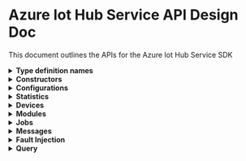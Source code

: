 ﻿# Azure Iot Hub Service API Design Doc
This document outlines the APIs for the Azure Iot Hub Service SDK

<details><summary><b>Type definition names</b></summary>
    
```
Configuration - TwinConfiguration
Module - ModuleIdentity
Device - DeviceIdentity
Twin - TwinData
Interface - PnpInterface
Property - PnpProperty
Reported - PnpReported
Desired - PnpDesired
```
</details>

<details><summary><b>Constructors</b></summary>
    
```csharp

```
</details>

<details><summary><b>Configurations</b></summary>
APIs for managing configurations for devices and modules

```csharp

```
</details>

<details><summary><b>Statistics</b></summary>
APIs for getting statistics about devices and modules, as well as service statistics

```csharp

```
</details>

<details><summary><b>Devices</b></summary>
APIs for managing device identities, device twins, and querying devices

```csharp

```
</details>

<details><summary><b>Modules</b></summary>
APIs for managing module identities, module twins, and querying modules

```csharp

```
</details>

<details><summary><b>Jobs</b></summary>

## Import/Export Jobs APIs

Import and export operations take place in the context of Jobs that enable you to execute bulk service operations against an IoT hub. Exports are long-running jobs that use a customer-supplied blob container to save device identity data read from the identity registry. In addition, imports are long-running jobs that use data in a customer-supplied blob container to write device identity data into the identity registry.

```csharp
public class Jobs
{
    /// <summary>
    /// Creates a job to export device registrations to the container.
    /// </summary>
    /// <param name="outputBlobContainerUri">URI containing SAS token to a blob container. This is used to output the status of the job and the results.</param>
    /// <param name="outputBlobName">The name of the blob that will be created in the provided output blob container. This blob will contain the exported device registry information for the IoT Hub.</param>
    /// <param name="excludeKeys">If false, authorization keys are included in export output.  Keys are exported as null otherwise.</param>
    /// <param name="storageAuthenticationType">Specifies authentication type being used for connecting to storage account.</param>
    /// <param name="cancellationToken">Task cancellation token.</param>
    /// <returns>JobProperties of the newly created job.</returns>
    /// <example>
    /// <code snippet="Snippet:JobsSampleExportDevicesAsync" language="csharp">
    /// </code>
    /// </example>
    public virtual async Task<JobProperties> ExportDevicesAsync(string outputBlobContainerUri, string outputBlobName, bool excludeKeys, JobPropertiesStorageAuthenticationType storageAuthenticationType, CancellationToken cancellationToken = default);

    /// <summary>
    /// Creates a job to import device registrations into the IoT Hub.
    /// </summary>
    /// <param name="importBlobContainerUri">URI containing SAS token to a blob container that contains registry data to sync.</param>
    /// <param name="importBlobName">The blob name to be used when importing from the provided input blob container.</param>
    /// <param name="outputBlobContainerUri">URI containing SAS token to a blob container. This is used to output the status of the job.</param>
    /// <param name="outputBlobName">The name of the blob that will be created in the provided output blob container.</param>
    /// <param name="storageAuthenticationType">Specifies authentication type being used for connecting to storage account.</param>
    /// <param name="cancellationToken">Task cancellation token.</param>
    /// <returns>JobProperties of the newly created job.</returns>
    /// <example>
    /// <code snippet="Snippet:JobsSampleImportDevicesAsync" language="csharp">
    /// </code>
    /// </example>
    public virtual async Task<JobProperties> ImportDevicesAsync(string importBlobContainerUri, string importBlobName, string outputBlobContainerUri, string outputBlobName, JobPropertiesStorageAuthenticationType storageAuthenticationType, CancellationToken cancellationToken = default);

    /// <summary>
    /// List all import and export jobs for the IoT Hub.
    /// </summary>
    /// <param name="cancellationToken">Task cancellation token</param>
    /// <returns>IEnumerable of JobProperties of all jobs for this IoT Hub.</returns>
    /// <example>
    /// <code snippet="Snippet:JobsSampleGetImportExportJobsAsync" language="csharp">
    /// </code>
    /// </example>
    public virtual async Task<IEnumerable<JobProperties>> GetImportExportJobsAsync(CancellationToken cancellationToken);

    /// <summary>
    /// Gets the import or export job with the specified ID.
    /// </summary>
    /// <param name="jobId">Id of the Job object to retrieve</param>
    /// <param name="cancellationToken">Task cancellation token</param>
    /// <returns>JobProperties of the job specified by the provided jobId.</returns>
    /// <example>
    /// <code snippet="Snippet:JobsSampleGetImportExportJobAsync" language="csharp">
    /// </code>
    /// </example>
    public virtual async Task<JobProperties> GetImportExportJobAsync(string jobId, CancellationToken cancellationToken);

    /// <summary>
    /// Cancels/Deletes the job with the specified ID.
    /// </summary>
    /// <param name="jobId">Id of the job to cancel</param>
    /// <param name="cancellationToken">Task cancellation token</param>
    /// <returns>A response object.</returns>
    /// <example>
    /// <code snippet="Snippet:JobsSampleCancelImportExportJobAsync" language="csharp">
    /// </code>
    /// </example>
    public virtual async ValueTask<Response<object>> CancelImportExportJobAsync(string jobId, CancellationToken cancellationToken);

}

```

## Scheduled Jobs
Scheduled jobs execute device twin updates and direct methods against a set of devices at a scheduled time. You can use scheduled jobs to update desired properties, update tags and invoke direct methods.

```csharp
public class Jobs
{
    /// <summary>
    /// Retrieves details of a scheduled job from the IoT Hub.
    /// </summary>
    /// <param name="jobId">Id of the Job to retrieve</param>
    /// <param name="cancellationToken">Task cancellation token</param>
    /// <returns>The matching JobResponse object</returns>
    /// <example>
    /// <code snippet="Snippet:JobsSampleGetScheduledJobJobAsync" language="csharp">
    /// </code>
    /// </example>
    /// <remarks>
    /// See https://docs.microsoft.com/en-us/azure/iot-hub/iot-hub-devguide-jobs for more information.
    /// </remarks>
    public virtual async ValueTask<Response<JobResponse>> GetScheduledJobAsync(string jobId, CancellationToken cancellationToken);

    /// <summary>
    /// Creates a new scheduled job to update twin tags and desired properties on one or multiple devices.
    /// </summary>
    /// <param name="jobId">Unique Job Id for this job</param>
    /// <param name="queryCondition">Query condition to evaluate which devices to run the job on</param>
    /// <param name="twin">Twin object to use for the update</param>
    /// <param name="startTimeUtc">Date time in Utc to start the job</param>
    /// <param name="maxExecutionTimeInSeconds">Max execution time in seconds, i.e., ttl duration the job can run</param>
    /// <param name="cancellationToken">Task cancellation token</param>
    /// <returns>A JobResponse object</returns>
    /// <example>
    /// <code snippet="Snippet:JobsSampleScheduleTwinUpdateJobAsync" language="csharp">
    /// </code>
    /// </example>
    /// <remarks>
    /// See https://docs.microsoft.com/en-us/azure/iot-hub/iot-hub-devguide-jobs for more information.
    /// </remarks>
    public virtual async ValueTask<Response<JobResponse>> ScheduleTwinUpdateAsync(string jobId, string queryCondition, Twin twin, DateTime startTimeUtc, long maxExecutionTimeInSeconds, CancellationToken cancellationToken);

    /// <summary>
    /// Creates a new scheduled job to run a device method on one or multiple devices.
    /// </summary>
    /// <param name="jobId">Unique Job Id for this job</param>
    /// <param name="queryCondition">Query condition to evaluate which devices to run the job on</param>
    /// <param name="cloudToDeviceMethod">Method call parameters</param>
    /// <param name="startTimeUtc">Date time in Utc to start the job</param>
    /// <param name="maxExecutionTimeInSeconds">Max execution time in seconds, i.e., ttl duration the job can run</param>
    /// <param name="cancellationToken">Task cancellation token</param>
    /// <returns>A JobResponse object</returns>
    /// <example>
    /// <code snippet="Snippet:JobsSampleScheduleDeviceMethodJobAsync" language="csharp">
    /// </code>
    /// </example>
    /// <remarks>
    /// See https://docs.microsoft.com/en-us/azure/iot-hub/iot-hub-devguide-jobs for more information.
    /// </remarks>
    public virtual async ValueTask<Response<JobResponse>> ScheduleDeviceMethodAsync(string jobId, string queryCondition, CloudToDeviceMethod cloudToDeviceMethod, DateTime startTimeUtc, long maxExecutionTimeInSeconds, CancellationToken cancellationToken);

    /// <summary>
    /// Cancels/Deletes the job with the specified ID.
    /// </summary>
    /// <param name="jobId">Id of the job to cancel</param>
    /// <param name="cancellationToken">Task cancellation token</param>
    /// <returns>A JobResponse object</returns>
    /// <example>
    /// <code snippet="Snippet:JobsSampleCancelScheduledJobAsync" language="csharp">
    /// </code>
    /// </example>
    /// <remarks>
    /// See https://docs.microsoft.com/en-us/azure/iot-hub/iot-hub-devguide-jobs for more information.
    /// </remarks>
    public virtual async ValueTask<Response<JobResponse>> CancelJobAsync(string jobId, CancellationToken cancellationToken);


}
```

</details>

<details><summary><b>Messages</b></summary>
Feedback messages, sending cloud to device messages (missing from current swagger), and purging cloud to device message queue
```csharp

```
</details>

<details><summary><b>Files</b></summary>
APIs for getting file upload notifications (missing from current swagger)

```csharp

```
</details>

<details><summary><b>Fault Injection</b></summary>
Not sure if we'll expose these

```csharp

```
</details>

<details><summary><b>Query</b></summary>
APIs for querying on device or module identities

```csharp

```
</details>
